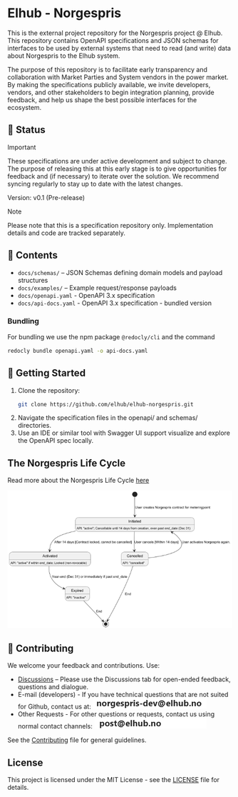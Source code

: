 # Elhub - Norgespris

This is the external project repository for the Norgespris project @ Elhub. This repository contains OpenAPI
specifications and JSON schemas for interfaces to be used by external systems that need to read (and write)
data about Norgespris to the Elhub system.

The purpose of this repository is to facilitate early transparency and collaboration with Market Parties and
System vendors in the power market. By making the specifications publicly available, we invite developers,
vendors, and other stakeholders to begin integration planning, provide feedback, and help us shape the best
possible interfaces for the ecosystem.

## 📌 Status

> [!IMPORTANT]
> These specifications are under active development and subject to change. The purpose of releasing this at this
> early stage is to give opportunities for feedback and (if necessary) to iterate over the solution. We recommend
> syncing regularly to stay up to date with the latest changes.

Version: v0.1 (Pre-release)

> [!NOTE]
> Please note that this is a specification repository only. Implementation details and code are tracked separately.

## 📘 Contents

- `docs/schemas/` – JSON Schemas defining domain models and payload structures
- `docs/examples/` – Example request/response payloads
- `docs/openapi.yaml` - OpenAPI 3.x specification
- `docs/api-docs.yaml` - OpenAPI 3.x specification - bundled version

### Bundling

For bundling we use the npm package `@redocly/cli` and the command

```bash
redocly bundle openapi.yaml -o api-docs.yaml
```

## 🚀 Getting Started

1. Clone the repository:
   ```bash
   git clone https://github.com/elhub/elhub-norgespris.git
   ```
2. Navigate the specification files in the openapi/ and schemas/ directories.
3. Use an IDE or similar tool with Swagger UI support visualize and explore the OpenAPI spec locally.

## The Norgespris Life Cycle

Read more about the Norgespris Life Cycle [here](/docs/contracts/norgespris/README.md)

![Norgespris Life Cycle](/docs/contracts/norgespris/norgespris_status.png)

## 📢 Contributing

We welcome your feedback and contributions. Use:

- [Discussions](https://github.com/elhub/elhub-norgespris/discussions) – Please use the Discussions tab for open-ended feedback, questions and dialogue.
- E-mail (developers) - If you have technical questions that are not suited for Github, contact us at: ![Dev Email](/docs/assets/mail-norgespris.png)
- Other Requests - For other questions or requests, contact us using normal contact channels: ![Elhub Email](/docs/assets/mail-post.png)

See the
[Contributing](https://github.com/elhub/auth-grant-manager/blob/main/.github/CONTRIBUTING.md) file for general guidelines.

## License

This project is licensed under the MIT License - see the
[LICENSE](https://github.com/elhub/auth-grant-manager/blob/main/LICENSE) file for details.
